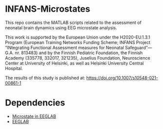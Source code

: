 # INFANS-Microstates
This repo contains the MATLAB scripts related to the assessment of neonatal brain dynamics using EEG microstate analysis.

This work is supported by the European Union under the H2020-EU.1.3.1 Program (European Training Networks Funding Scheme; INFANS Project “INtegrating Functional Assessment measures for Neonatal Safeguard”—G.A. nr. 813483) and by the Finnish Pediatric Foundation, the Finnish Academy (335778, 332017, 321235), Juselius Foundation, Neuroscience Center at University of Helsinki, as well as Helsinki University Central Hospital.

The results of this study is published at: https://doi.org/10.1007/s10548-021-00861-1

# Dependencies
- [Microstate in EEGLAB][ms-identifier]
- [EEGLAB][eeglab-identifier]

[eeglab-identifier]: https://github.com/sccn/eeglab
[ms-identifier]: https://www.thomaskoenig.ch/index.php/work/software/microstates-in-eeglab